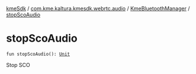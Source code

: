 [kmeSdk](../../index.md) / [com.kme.kaltura.kmesdk.webrtc.audio](../index.md) / [KmeBluetoothManager](index.md) / [stopScoAudio](./stop-sco-audio.md)

# stopScoAudio

`fun stopScoAudio(): `[`Unit`](https://kotlinlang.org/api/latest/jvm/stdlib/kotlin/-unit/index.html)

Stop SCO

